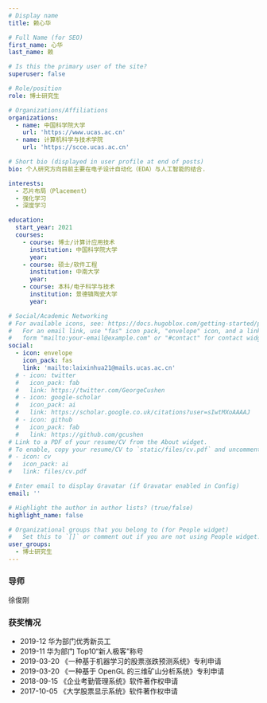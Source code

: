 ```yaml
---
# Display name
title: 赖心华

# Full Name (for SEO)
first_name: 心华
last_name: 赖

# Is this the primary user of the site?
superuser: false

# Role/position
role: 博士研究生

# Organizations/Affiliations
organizations:
  - name: 中国科学院大学
    url: 'https://www.ucas.ac.cn'
  - name: 计算机科学与技术学院
    url: 'https://scce.ucas.ac.cn'

# Short bio (displayed in user profile at end of posts)
bio: 个人研究方向目前主要在电子设计自动化（EDA）与人工智能的结合.

interests:
  - 芯片布局（Placement）
  - 强化学习
  - 深度学习

education:
  start_year: 2021
  courses:
    - course: 博士/计算计应用技术
      institution: 中国科学院大学
      year: 
    - course: 硕士/软件工程
      institution: 中南大学
      year: 
    - course: 本科/电子科学与技术
      institution: 景德镇陶瓷大学
      year: 

# Social/Academic Networking
# For available icons, see: https://docs.hugoblox.com/getting-started/page-builder/#icons
#   For an email link, use "fas" icon pack, "envelope" icon, and a link in the
#   form "mailto:your-email@example.com" or "#contact" for contact widget.
social:
  - icon: envelope
    icon_pack: fas
    link: 'mailto:laixinhua21@mails.ucas.ac.cn'
  # - icon: twitter
  #   icon_pack: fab
  #   link: https://twitter.com/GeorgeCushen
  # - icon: google-scholar
  #   icon_pack: ai
  #   link: https://scholar.google.co.uk/citations?user=sIwtMXoAAAAJ
  # - icon: github
  #   icon_pack: fab
  #   link: https://github.com/gcushen
# Link to a PDF of your resume/CV from the About widget.
# To enable, copy your resume/CV to `static/files/cv.pdf` and uncomment the lines below.
# - icon: cv
#   icon_pack: ai
#   link: files/cv.pdf

# Enter email to display Gravatar (if Gravatar enabled in Config)
email: ''

# Highlight the author in author lists? (true/false)
highlight_name: false

# Organizational groups that you belong to (for People widget)
#   Set this to `[]` or comment out if you are not using People widget.
user_groups:
  - 博士研究生
---
```


### **导师** 
徐俊刚


### **获奖情况**

- 2019-12 华为部门优秀新员工
- 2019-11 华为部门 Top10“新人极客”称号
- 2019-03-20 《一种基于机器学习的股票涨跌预测系统》专利申请
- 2019-03-20 《一种基于 OpenGL 的三维矿山分析系统》专利申请
- 2018-09-15 《企业考勤管理系统》软件著作权申请
- 2017-10-05 《大学股票显示系统》软件著作权申请
